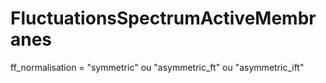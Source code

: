 # FluctuationsSpectrumActiveMembranes

ff_normalisation = "symmetric" ou "asymmetric_ft" ou "asymmetric_ift"
